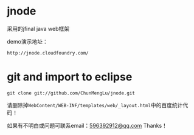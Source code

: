 # jnode
采用的jfinal java web框架

demo演示地址：
```
http://jnode.cloudfoundry.com/
```

# git and import to eclipse
```
git clone git://github.com/ChunMengLu/jnode.git
```

请删除掉`WebContent/WEB-INF/templates/web/_layout.html`中的百度统计代码！

如果有不明白或问题可联系email：596392912@qq.com Thanks！
